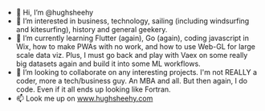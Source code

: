 - 👋 Hi, I’m @hughsheehy
- 👀 I’m interested in business, technology, sailing (including windsurfing and kitesurfing), history and general geekery. 
- 🌱 I’m currently learning Flutter (again), Go (again), coding javascript in Wix, how to make PWAs with no work, and how to use Web-GL for large scale data viz. Plus, I must go back and play with Vaex on some really big datasets again and build it into some ML workflows. 
- 💞️ I’m looking to collaborate on any interesting projects. I'm not REALLY a coder, more a tech/business guy. An MBA and all. But then again, I do code. Even if it all ends up looking like Fortran. 
- 📫 Look me up on www.hughsheehy.com

<!---
hughsheehy/hughsheehy is a ✨ special ✨ repository because its `README.md` (this file) appears on your GitHub profile.
You can click the Preview link to take a look at your changes.
--->
